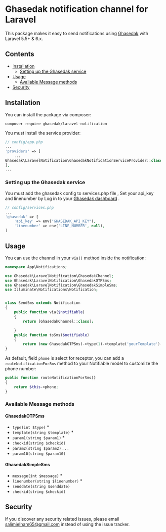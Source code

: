 # Ghasedak notification channel for Laravel
This package makes it easy to send notifications using [Ghasedak](https://ghasedak.io/) with Laravel 5.5+ & 6.x.

## Contents
- [Installation](#installation)
    - [Setting up the Ghasedak service](#setting-up-the-Ghasedak-service)
- [Usage](#usage)
    - [Available Message methods](#available-message-methods)
- [Security](#security)

## Installation

You can install the package via composer:

```bash
composer require ghasedak/laravel-notification
```

You must install the service provider:
```php
// config/app.php
...
'providers' => [
    ...
Ghasedak\LaravelNotification\GhasedakNotificationServiceProvider::class,
],
...
```
### Setting up the Ghasedak service

You must add the ghasedak config to services.php file , Set your api_key and linenumber by  Log in to your [Ghasedak dashboard](https://developers.ghasedak.io/panel/home) .
```php
// config/services.php
...
'ghasedak' => [
    'api_key' => env("GHASEDAK_API_KEY"),
    'linenumber' => env('LINE_NUMBER', null),
]
```
## Usage

You can use the channel in your `via()` method inside the notification:

```php
namespace App\Notifications;

use Ghasedak\LaravelNotification\GhasedakChannel;
use Ghasedak\LaravelNotification\GhasedakOTPSms;
use Ghasedak\LaravelNotification\GhasedakSimpleSms;
use Illuminate\Notifications\Notification;


class SendSms extends Notification
{
    public function via($notifiable)
    {
        return [GhasedakChannel::class];

    }
    public function toSms($notifiable)
    {
        return (new GhasedakOTPSms)->type(1)->template('yourTemplate')->param1('parame1'); // create otp message
}
```
As default, field `phone` is select for receptor, you can  add a `routeNotificationForSms` method to your Notifiable model to customize the phone number:
```php
public function routeNotificationForSms()
{
    return $this->phone;
}
```
### Available Message methods

#### GhasedakOTPSms
- `type(int $type)` *
- `template(string $template)` *
- `param1(string $param1)` *
- `checkid(string $checkid)`  
- `param2(string $param2)` 
.
.
.
- `param10(string $param10)` 

#### GhasedakSimpleSms
- `message(int $message)` *
- `linenumber(string $linenumber)` *
- `senddate(string $senddate)`  
- `checkid(string $checkid)`  

## Security

If you discover any security related issues, please email salimielham65@gmail.com instead of using the issue tracker.


